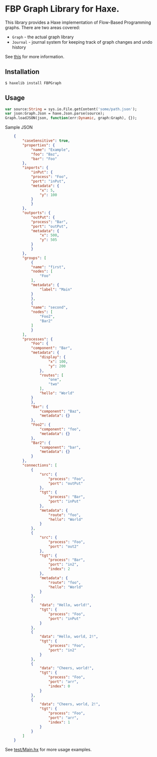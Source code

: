 # FBP Graph Library for Haxe.

This library provides a Haxe implementation of Flow-Based Programming graphs. There are two areas covered:

* `Graph` - the actual graph library
* `Journal` -  journal system for keeping track of graph changes and undo history

See [this](https://github.com/flowbased/fbp-graph) for more information.


## Installation

`$ haxelib install FBPGraph`

## Usage

```hx
var source:String = sys.io.File.getContent('some/path.json');
var json:Graph.Json = haxe.Json.parse(source);
Graph.loadJSON(json, function(err:Dynamic, graph:Graph), {});
```

Sample JSON

```json
	{
		"caseSensitive": true,
		"properties": {
			"name": "Example",
			"foo": "Baz",
			"bar": "Foo"
		},
		"inports": {
			"inPut": {
			"process": "Foo",
			"port": "inPut",
			"metadata": {
				"x": 5,
				"y": 100
			}
			}
		},
		"outports": {
			"outPut": {
			"process": "Bar",
			"port": "outPut",
			"metadata": {
				"x": 500,
				"y": 505
			}
			}
		},
		"groups": [
			{
			"name": "first",
			"nodes": [
				"Foo"
			],
			"metadata": {
				"label": "Main"
			}
			},
			{
			"name": "second",
			"nodes": [
				"Foo2",
				"Bar2"
			]
			}
		],
		"processes": {
			"Foo": {
			"component": "Bar",
			"metadata": {
				"display": {
                    "x": 100,
                    "y": 200
				},
				"routes": [
                    "one",
                    "two"
				],
				"hello": "World"
			}
			},
			"Bar": {
                "component": "Baz",
                "metadata": {}
			},
			"Foo2": {
                "component": "foo",
                "metadata": {}
			},
			"Bar2": {
                "component": "bar",
                "metadata": {}
			}
		},
		"connections": [
			{
                "src": {
                    "process": "Foo",
                    "port": "outPut"
                },
                "tgt": {
                    "process": "Bar",
                    "port": "inPut"
                },
                "metadata": {
                    "route": "foo",
                    "hello": "World"
                }
			},
			{
                "src": {
                    "process": "Foo",
                    "port": "out2"
                },
                "tgt": {
                    "process": "Bar",
                    "port": "in2",
                    "index": 2
                },
                "metadata": {
                    "route": "foo",
                    "hello": "World"
                }
			},
			{
                "data": "Hello, world!",
                "tgt": {
                    "process": "Foo",
                    "port": "inPut"
                }
			},
			{
                "data": "Hello, world, 2!",
                "tgt": {
                    "process": "Foo",
                    "port": "in2"
                }
			},
			{
                "data": "Cheers, world!",
                "tgt": {
                    "process": "Foo",
                    "port": "arr",
                    "index": 0
                }
			},
			{
                "data": "Cheers, world, 2!",
                "tgt": {
                    "process": "Foo",
                    "port": "arr",
                    "index": 1
                }
			}
		]
	}
```

See [test/Main.hx](https://github.com/darmie/FBPGraph/test/Main.hx) for more usage examples.

